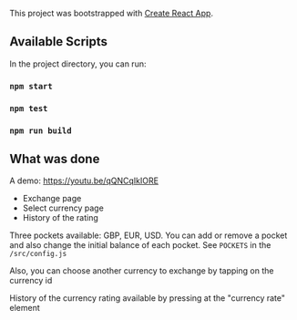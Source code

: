 This project was bootstrapped with [Create React App](https://github.com/facebook/create-react-app).

## Available Scripts

In the project directory, you can run:

### `npm start`
### `npm test`
### `npm run build`

## What was done
A demo: https://youtu.be/qQNCqIkIORE

* Exchange page
* Select currency page
* History of the rating

Three pockets available: GBP, EUR, USD.
You can add or remove a pocket and also change the initial balance of each pocket. 
See `POCKETS` in the `/src/config.js`

Also, you can choose another currency to exchange by tapping on the currency id

History of the currency rating available by pressing at the "currency rate" element